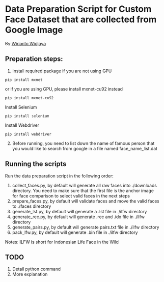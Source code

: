 # Data Preparation Script for Custom Face Dataset that are collected from Google Image

By [Wirianto Widjaya](https://github.com/wwidjaya) 
## Preparation steps:

1. Install required package
if you are not using GPU
```
pip install mxnet 
```
or if you are using GPU, please install mxnet-cu92 instead
```
pip install mxnet-cu92 
```
Install Selenium
```
pip install selenium
```
Install Webdriver
```
pip install webdriver
```

2. Before running, you need to list down  the name of famous person that you would like to search from google in a file named face_name_list.dat
## Running the scripts
Run the data preparation script in the following order:

1. collect_faces.py, by default will generate all raw faces into ./downloads directory. You need to make sure that the first file is the anchor image for face comparison to select valid faces in the next steps
2. prepare_faces.py, by default will validate faces and move the valid faces to ./faces directory
3. generate_lst.py, by default will generate a .lst file in ./ilfw directory
4. generate_rec.py, by default will generate .rec and .idx file in ./ilfw directory
5. generate_pairs.py, by default will generate pairs.txt file in ./ilfw directory
6. pack_lfw.py, by default will generate .bin file in ./ilfw directory

Notes: ILFW is short for Indonesian Life Face in the Wild

## TODO
1. Detail python command
2. More explanation

